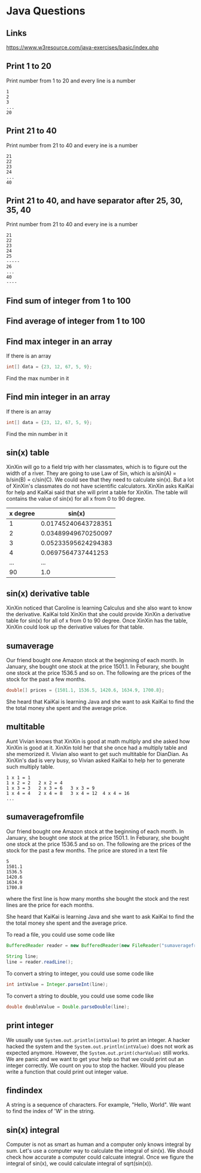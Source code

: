 # Java Questions

## Links
https://www.w3resource.com/java-exercises/basic/index.php

## Print 1 to 20
Print number from 1 to 20 and every line is a number
```text
1
2
3
...
20
```

## Print 21 to 40
Print number from 21 to 40 and every ine is a number
```text
21
22
23
24
...
40
```

## Print 21 to 40, and have separator after 25, 30, 35, 40
Print number from 21 to 40 and every ine is a number
```text
21
22
23
24
25
-----
26
...
40
----
```

## Find sum of integer from 1 to 100

## Find average of integer from 1 to 100

## Find max integer in an array
If there is an array
```java
int[] data = {23, 12, 67, 5, 9};
```
Find the max number in it

## Find min integer in an array
If there is an array
```java
int[] data = {23, 12, 67, 5, 9};
```
Find the min number in it

## sin(x) table
XinXin will go to a field trip with her classmates, which is to figure out the width of a river. They are going to use Law of Sin, which is a/sin(A) = b/sin(B) = c/sin(C). We could see that they need to calculate sin(x). But a lot of XinXin's classmates do not have scientific calculators. XinXin asks KaiKai for help and KaiKai said that she will print a table for XinXin. The table will contains the value of sin(x) for all x from 0 to 90 degree.

| x degree | sin(x) |
| -------- | ------ |
| 1        | 0.01745240643728351 |
| 2        | 0.03489949670250097 |
| 3        | 0.05233595624294383 |
| 4        | 0.0697564737441253 |
|...       | ... |
| 90       | 1.0 |

## sin(x) derivative table
XinXin noticed that Caroline is learning Calculus and she also want to know the derivative. KaiKai told XinXin that she could provide XinXin a derivative table for sin(x) for all of x from 0 to 90 degree. Once XinXin has the table, XinXin could look up the derivative values for that table.

## sumaverage
Our friend bought one Amazon stock at the beginning of each month. In January, she bought one stock at the price 1501.1. In Feburary, she bought one stock at the price 1536.5 and so on. The following are the prices of the stock for the past a few months.
```java
double[] prices = {1501.1, 1536.5, 1420.6, 1634.9, 1700.8};
```
She heard that KaiKai is learning Java and she want to ask KaiKai to find the the total money she spent and the average price.

## multitable
Aunt Vivian knows that XinXin is good at math multiply and she asked how XinXin is good at it. XinXin told her that she once had a multiply table and she memorized it. Vivian also want to get such multitable for DianDian. As XinXin's dad is very busy, so Vivian asked KaiKai to help her to generate such multiply table.
```text
1 x 1 = 1
1 x 2 = 2   2 x 2 = 4
1 x 3 = 3   2 x 3 = 6   3 x 3 = 9
1 x 4 = 4   2 x 4 = 8   3 x 4 = 12  4 x 4 = 16
...
```

## sumaveragefromfile
Our friend bought one Amazon stock at the beginning of each month. In January, she bought one stock at the price 1501.1. In Feburary, she bought one stock at the price 1536.5 and so on. The following are the prices of the stock for the past a few months. The price are stored in a text file
```text
5
1501.1
1536.5
1420.6
1634.9
1700.8
```
where the first line is how many months she bought the stock and the rest lines are the price for each months.

She heard that KaiKai is learning Java and she want to ask KaiKai to find the the total money she spent and the average price.

To read a file, you could use some code like
```java
BufferedReader reader = new BufferedReader(new FileReader("sumaveragefromfile.in"));
        
String line;
line = reader.readLine();
```
To convert a string to integer, you could use some code like
```java
int intValue = Integer.parseInt(line);
```
To convert a string to double, you could use some code like
```java
double doubleValue = Double.parseDouble(line);
```

## print integer
We usually use `System.out.println(intValue)` to print an integer. A hacker hacked the system and the `System.out.println(intValue)` does not work as expected anymore. However, the `System.out.print(charValue)` still works. We are panic and we want to get your help so that we could print out an integer correctly. We count on you to stop the hacker. Would you please write a function that could print out integer value.

## findindex
A string is a sequence of characters. For example, "Hello, World". We want to find the index of 'W' in the string.

## sin(x) integral
Computer is not as smart as human and a computer only knows integral by sum. Let's use a computer way to calculate the integral of sin(x). We should check how accurate a computer could calcuate integral. Once we figure the integral of sin(x), we could calculate integral of sqrt(sin(x)).


